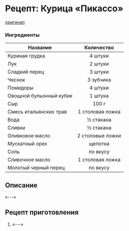 # Рецепт: Курица «Пикассо»
[оригинал](https://eda.ru/recepty/osnovnye-blyuda/kurica-pikasso-25902)

### Ингредиенты
| Название        			| Количество    	|
| -------------   			|:-------------:	|
| Куриная грудка  			| 4 штуки			|
| Лук						| 2 штуки			|
| Сладкий перец				| 3 штуки			|
| Чеснок					| 3 зубчика 		|
| Помидоры					| 4 штуки 			|
| Овощной бульонный кубик	| 1 штука			|
| Сыр						| 100 г				|
| Смесь итальянских трав	| 1 столовая ложка	|
| Вода						| ½ стакана			|
| Сливки					| ½ стакана			|
| Оливковое масло			| 2 столовые ложки	|
| Мускатный орех			| щепотка			|
| Соль						| по вкусу			|
| Сливочное масло			| 1 столовая ложка	|
| Молотый черный перец		| по вкусу			|

## Описание
«---»

## Рецепт приготовления
1. «---»